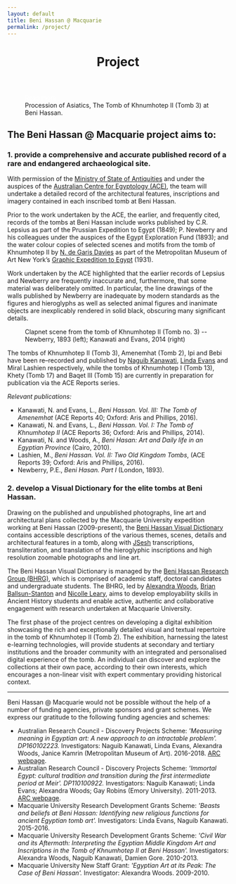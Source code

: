 ```yaml
---
layout: default
title: Beni Hassan @ Macquarie
permalink: /project/
---
```




<figure class="ampstart-image-fullpage-hero m0 relative mb4">
<amp-img width="404" height="720" alt="Cover" layout="responsive" src="/assets/images/Kanawati-Evans-BH1-Pl-42a-Beni-Hassan-3-Khnumhotep-II-Chapel-Scene-North-wall-Centre-section-Wall1920x.jpg" media="(max-width: 415px)" alt="Procession of Asiatics, The tomb of Khnumhotep II (Tomb 3) at Beni Hassan"></amp-img>
<amp-img height="720" alt="Cover" layout="fixed-height" src="/assets/images/Kanawati-Evans-BH1-Pl-42a-Beni-Hassan-3-Khnumhotep-II-Chapel-Scene-North-wall-Centre-section-Wall1920x.jpg" media="(min-width: 416px)"></amp-img>
<figcaption class="absolute top-0 right-0 bottom-0 left-0">
<header class="p3">
<h1 class="ampstart-fullpage-hero-heading mb0 hanuman">
<span class="ampstart-fullpage-hero-heading-text title">
Project
</span>
</h1>
</header>

<footer class="absolute left-0 right-0 bottom-0">
<a style="color: #ffffff; " class="ampstart-read py3 caps line-height-2 text-decoration-none center block h5" href="#content"><span class="ampstart-readmore-text px1">Read more</span></a>
</footer>

<footer class="absolute left-0 right-0 bottom-0">
<span class="right">
Procession of Asiatics, The Tomb of Khnumhotep II (Tomb 3) at Beni Hassan.
</span>
</footer>
<!--
<footer class="absolute left-0 right-0 bottom-0">
<a class="ampstart-read py3 caps line-height-2 text-decoration-none center block h5" href="#content"><span class="ampstart-readmore-text px1">Read more</span></a>
</footer>
 -->
</figcaption>
</figure>


<!-- <amp-img width="600" height="300" layout="responsive" src="http://lorempixel.com/600/300/sports"></amp-img> -->

<main id="content" role="main" class="content">

## The Beni Hassan @ Macquarie project aims to:

### 1. provide a comprehensive and accurate published record of a rare and endangered archaeological site.

With permission of the [Ministry of State of Antiquities](http://www.antiquities.gov.eg/DefaultAr/Pages/default.aspx) and under the auspices of the [Australian Centre for Egyptology (ACE)](https://www.mq.edu.au/research/research-centres-groups-and-facilities/resilient-societies/centres/ancient-cultures-research-centre/our-projects/the-australian-centre-for-egyptology/history-and-formation), the team will undertake a detailed record of the architectural features, inscriptions and imagery contained in each inscribed tomb at Beni Hassan.

Prior to the work undertaken by the ACE, the earlier, and frequently cited, records of the tombs at Beni Hassan include works published by C.R. Lepsius as part of the Prussian Expedition to Egypt (1849); P. Newberry and his colleagues under the auspices of the Egypt Exploration Fund (1893); and the water colour copies of selected scenes and motifs from the tomb of Khnumhotep II by [N. de Garis Davies](https://www.metmuseum.org/art/collection/search#!/search?artist=Davies,%20Nina%20de%20Garis$Nina%20de%20Garis%20Davies) as part of the Metropolitan Museum of Art New York’s [Graphic Expedition to Egypt](https://www.metmuseum.org/art/metpublications/egyptian_wall_paintings_the_metropolitan_museum_of_arts_collection_of_facsimiles) (1931).  

Work undertaken by the ACE highlighted that the earlier records of Lepsius and Newberry are frequently inaccurate and, furthermore, that some material was deliberately omitted. In particular, the line drawings of the walls published by Newberry are inadequate by modern standards as the figures and hieroglyphs as well as selected animal figures and inanimate objects are inexplicably rendered in solid black, obscuring many significant details.

<figure class="ampstart-image-with-caption m0 relative mb4">
<amp-img
 width="912"
 height="192"
 layout="responsive"
 src="/assets/images/Clapnet.png">
 </amp-img>
<figcaption class="h5 mt1 px3">
Clapnet scene from the tomb of Khnumhotep II (Tomb no. 3) -- Newberry, 1893 (left); Kanawati and Evans, 2014 (right)
</figcaption>
</figure>

The tombs of Khnumhotep II (Tomb 3), Amenemhat (Tomb 2), Ipi and Bebi have been re–recorded and published by [Naguib Kanawati](/team/NaguibKanawati/), [Linda Evans](/team/LindaEvans/) and Miral Lashien respectively, while the tombs of Khnumhotep I (Tomb 13), Khety (Tomb 17) and Baqet III (Tomb 15) are currently in preparation for publication via the ACE Reports series.

*Relevant publications:*
* Kanawati, N. and Evans, L., *Beni Hassan. Vol. III: The Tomb of Amenemhat* (ACE Reports 40; Oxford: Aris and Phillips, 2016).
* Kanawati, N. and Evans, L., *Beni Hassan. Vol. I: The Tomb of Khnumhotep II* (ACE Reports 36; Oxford: Aris and Phillips, 2014).
* Kanawati, N. and Woods, A., *Beni Hasan: Art and Daily life in an Egyptian Province* (Cairo, 2010).
* Lashien, M., *Beni Hassan. Vol. II: Two Old Kingdom Tombs*, (ACE Reports 39; Oxford: Aris and Phillips, 2016).
* Newberry, P.E., *Beni Hasan. Part I* (London, 1893).

### 2. develop a Visual Dictionary for the elite tombs at Beni Hassan.

Drawing on the published and unpublished photographs, line art and architectural plans collected by the Macquarie University expedition working at Beni Hassan (2009-present), the [Beni Hassan Visual Dictionary](/gallery/) contains accessible descriptions of the various themes, scenes, details and architectural features in a tomb, along with [JSesh](https://jsesh.qenherkhopeshef.org/) transcriptions, transliteration, and translation of the hieroglyphic inscriptions and high resolution zoomable photographs and line art.

The Beni Hassan Visual Dictionary is managed by the [Beni Hassan Research Group (BHRG)](/team/), which is comprised of academic staff, doctoral candidates and undergraduate students. The BHRG, led by [Alexandra Woods](/team/AlexandraWoods/), [Brian Ballsun-Stanton](/team/BrianBallsunStanton/) and [Nicolle Leary](/team/NicolleLeary/), aims to develop employability skills in Ancient History students and enable active, authentic and collaborative engagement with research undertaken at Macquarie University.

The first phase of the project centres on developing a digital exhibition showcasing the rich and exceptionally detailed visual and textual repertoire in the tomb of Khnumhotep II (Tomb 2). The exhibition, harnessing the latest e-learning technologies, will provide students at secondary and tertiary institutions and the broader community with an integrated and personalised digital experience of the tomb. An individual can discover and explore the collections at their own pace, according to their own interests, which encourages a non-linear visit with expert commentary providing historical context.

<hr>

Beni Hassan @ Macquarie would not be possible without the help of a number of funding agencies, private sponsors and grant schemes. We express our gratitude to the following funding agencies and schemes:

* Australian Research Council - Discovery Projects Scheme: *'Measuring meaning in Egyptian art: A new approach to an intractable problem'. DP160102223.* Investigators: Naguib Kanawati, Linda Evans, Alexandra Woods, Janice Kamrin (Metropolitan Museum of Art). 2016-2018. [ARC webpage](https://rms.arc.gov.au/RMS/Report/Download/Report/d6b15b2b-3a50-4021-8e6f-6c7ef1cba553/0).
* Australian Research Council - Discovery Projects Scheme: *'Immortal Egypt: cultural tradition and transition during the first intermediate period at Meir'. DP110100922.* Investigators: Naguib Kanawati; Linda Evans; Alexandra Woods; Gay Robins (Emory University). 2011-2013. [ARC webpage](https://rms.arc.gov.au/RMS/Report/Download/Report/d6b15b2b-3a50-4021-8e6f-6c7ef1cba553/0).
* Macquarie University Research Development Grants Scheme: *'Beasts and beliefs at Beni Hassan: Identifying new religious functions for ancient Egyptian tomb art'.* Investigators: Linda Evans, Naguib Kanawati. 2015-2016.
* Macquarie University Research Development Grants Scheme: *'Civil War and its Aftermath: Interpreting the Egyptian Middle Kingdom Art and Inscriptions in the Tomb of Khnumhotep II at Beni Hassan'.* Investigators: Alexandra Woods, Naguib Kanawati, Damien Gore. 2010-2013.
* Macquarie University New Staff Grant: *'Egyptian Art at its Peak: The Case of Beni Hassan'.* Investigator: Alexandra Woods. 2009-2010.


</main>
